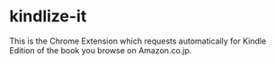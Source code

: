 kindlize-it
===========

This is the Chrome Extension which requests automatically for Kindle Edition of the book you browse on Amazon.co.jp.